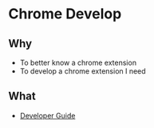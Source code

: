 # Chrome Develop


## Why 

* To better know a chrome extension
* To develop a chrome extension I need 


## What 

* [Developer Guide](https://developer.chrome.com/extensions/devguide)